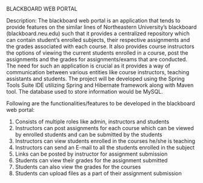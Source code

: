 BLACKBOARD WEB PORTAL

Description:
The blackboard web portal is an application that tends to provide features on the similar lines of Northeastern University’s blackboard (blackboard.neu.edu) such that it provides a centralized repository which can contain student’s enrolled subjects, their respective assignments and the grades associated with each course. It also provides course instructors the options of viewing the current students enrolled in a course, post the assignments and the grades for assignments/exams that are conducted. The need for such an application is crucial as it provides a way of communication between various entities like course instructors, teaching assistants and students.
The project will be developed using the Spring Tools Suite IDE utilizing Spring and Hibernate framework along with Maven tool. The database used to store information would be MySQL. 

Following are the functionalities/features to be developed in the blackboard web portal:
1.	Consists of multiple roles like admin, instructors and students
2.	Instructors can post assignments for each course which can be viewed by enrolled students and can be submitted by the students
3.	Instructors can view students enrolled in the courses he/she is teaching
4.	Instructors can send an E-mail to all the students enrolled in the subject
5.	Links can be posted by instructor for assignment submission
6.	Students can view their grades for the assignment submitted
7.	Students can also view the grades for the courses
8.	Students can upload files as a part of their assignment submission
